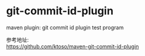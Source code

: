 # git-commit-id-plugin
maven plugin: git commit id plugin test program

参考地址:  
https://github.com/ktoso/maven-git-commit-id-plugin
